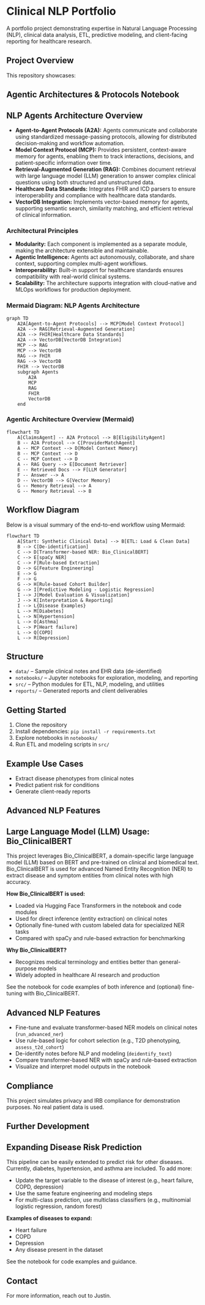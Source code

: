 # Clinical NLP Portfolio

A portfolio project demonstrating expertise in Natural Language Processing (NLP), clinical data analysis, ETL, predictive modeling, and client-facing reporting for healthcare research.

## Project Overview
This repository showcases:

## Agentic Architectures & Protocols Notebook

## NLP Agents Architecture Overview

- **Agent-to-Agent Protocols (A2A):** Agents communicate and collaborate using standardized message-passing protocols, allowing for distributed decision-making and workflow automation.
- **Model Context Protocol (MCP):** Provides persistent, context-aware memory for agents, enabling them to track interactions, decisions, and patient-specific information over time.
- **Retrieval-Augmented Generation (RAG):** Combines document retrieval with large language model (LLM) generation to answer complex clinical questions using both structured and unstructured data.
- **Healthcare Data Standards:** Integrates FHIR and ICD parsers to ensure interoperability and compliance with healthcare data standards.
- **VectorDB Integration:** Implements vector-based memory for agents, supporting semantic search, similarity matching, and efficient retrieval of clinical information.

### Architectural Principles

- **Modularity:** Each component is implemented as a separate module, making the architecture extensible and maintainable.
- **Agentic Intelligence:** Agents act autonomously, collaborate, and share context, supporting complex multi-agent workflows.
- **Interoperability:** Built-in support for healthcare standards ensures compatibility with real-world clinical systems.
- **Scalability:** The architecture supports integration with cloud-native and MLOps workflows for production deployment.

### Mermaid Diagram: NLP Agents Architecture

```mermaid
graph TD
	A2A[Agent-to-Agent Protocols] --> MCP[Model Context Protocol]
	A2A --> RAG[Retrieval-Augmented Generation]
	A2A --> FHIR[Healthcare Data Standards]
	A2A --> VectorDB[VectorDB Integration]
	MCP --> RAG
	MCP --> VectorDB
	RAG --> FHIR
	RAG --> VectorDB
	FHIR --> VectorDB
	subgraph Agents
		A2A
		MCP
		RAG
		FHIR
		VectorDB
	end
```
### Agentic Architecture Overview (Mermaid)

```mermaid
flowchart TD
	A[ClaimsAgent] -- A2A Protocol --> B[EligibilityAgent]
	B -- A2A Protocol --> C[ProviderMatchAgent]
	A -- MCP Context --> D[Model Context Memory]
	B -- MCP Context --> D
	C -- MCP Context --> D
	A -- RAG Query --> E[Document Retriever]
	E -- Retrieved Docs --> F[LLM Generator]
	F -- Answer --> A
	D -- VectorDB --> G[Vector Memory]
	G -- Memory Retrieval --> A
	G -- Memory Retrieval --> B
```

## Workflow Diagram

Below is a visual summary of the end-to-end workflow using Mermaid:

```mermaid
flowchart TD
	A[Start: Synthetic Clinical Data] --> B[ETL: Load & Clean Data]
	B --> C[De-identification]
	C --> D[Transformer-based NER: Bio_ClinicalBERT]
	C --> E[spaCy NER]
	C --> F[Rule-based Extraction]
	D --> G[Feature Engineering]
	E --> G
	F --> G
	G --> H[Rule-based Cohort Builder]
	G --> I[Predictive Modeling - Logistic Regression]
	I --> J[Model Evaluation & Visualization]
	J --> K[Interpretation & Reporting]
	I --> L{Disease Examples}
	L --> M[Diabetes]
	L --> N[Hypertension]
	L --> O[Asthma]
	L --> P[Heart failure]
	L --> Q[COPD]
	L --> R[Depression]
```

## Structure
- `data/` – Sample clinical notes and EHR data (de-identified)
- `notebooks/` – Jupyter notebooks for exploration, modeling, and reporting
- `src/` – Python modules for ETL, NLP, modeling, and utilities
- `reports/` – Generated reports and client deliverables

## Getting Started
1. Clone the repository
2. Install dependencies: `pip install -r requirements.txt`
3. Explore notebooks in `notebooks/`
4. Run ETL and modeling scripts in `src/`

## Example Use Cases
- Extract disease phenotypes from clinical notes
- Predict patient risk for conditions
- Generate client-ready reports

## Advanced NLP Features

## Large Language Model (LLM) Usage: Bio_ClinicalBERT

This project leverages Bio_ClinicalBERT, a domain-specific large language model (LLM) based on BERT and pre-trained on clinical and biomedical text. Bio_ClinicalBERT is used for advanced Named Entity Recognition (NER) to extract disease and symptom entities from clinical notes with high accuracy.

**How Bio_ClinicalBERT is used:**
- Loaded via Hugging Face Transformers in the notebook and code modules
- Used for direct inference (entity extraction) on clinical notes
- Optionally fine-tuned with custom labeled data for specialized NER tasks
- Compared with spaCy and rule-based extraction for benchmarking

**Why Bio_ClinicalBERT?**
- Recognizes medical terminology and entities better than general-purpose models
- Widely adopted in healthcare AI research and production

See the notebook for code examples of both inference and (optional) fine-tuning with Bio_ClinicalBERT.

## Advanced NLP Features
- Fine-tune and evaluate transformer-based NER models on clinical notes (`run_advanced_ner`)
- Use rule-based logic for cohort selection (e.g., T2D phenotyping, `assess_t2d_cohort`)
- De-identify notes before NLP and modeling (`deidentify_text`)
- Compare transformer-based NER with spaCy and rule-based extraction
- Visualize and interpret model outputs in the notebook

## Compliance
This project simulates privacy and IRB compliance for demonstration purposes. No real patient data is used.

## Further Development

## Expanding Disease Risk Prediction

This pipeline can be easily extended to predict risk for other diseases. Currently, diabetes, hypertension, and asthma are included. To add more:

- Update the target variable to the disease of interest (e.g., heart failure, COPD, depression)
- Use the same feature engineering and modeling steps
- For multi-class prediction, use multiclass classifiers (e.g., multinomial logistic regression, random forest)

**Examples of diseases to expand:**
- Heart failure
- COPD
- Depression
- Any disease present in the dataset

See the notebook for code examples and guidance.

## Contact
For more information, reach out to Justin.
